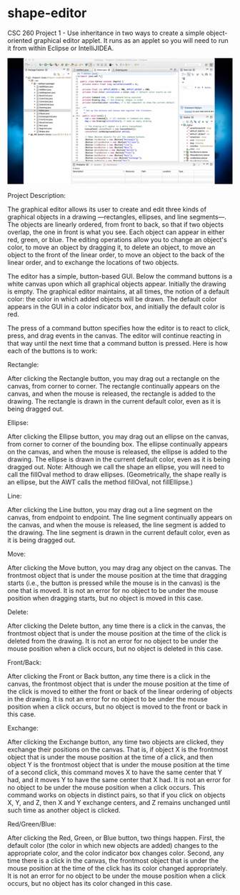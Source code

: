 # shape-editor
CSC 260 Project 1 - Use inheritance in two ways to create a simple object-oriented graphical editor applet.
It runs as an applet so you will need to run it from within Eclipse or IntelliJIDEA.

![](CSC-Project-1.gif)

Project Description:

The graphical editor allows its user to create and edit three kinds of graphical objects in a drawing —rectangles, ellipses, 
and line segments—. The objects are linearly ordered, from front to back, so that if two objects overlap, the one in front is 
what you see. Each object can appear in either red, green, or blue. The editing operations allow you to change an object's color, 
to move an object by dragging it, to delete an object, to move an object to the front of the linear order, to move an object to 
the back of the linear order, and to exchange the locations of two objects.

The editor has a simple, button-based GUI. Below the command buttons is a white canvas upon which all graphical objects appear. 
Initially the drawing is empty. The graphical editor maintains, at all times, the notion of a default color: the color in which 
added objects will be drawn. The default color appears in the GUI in a color indicator box, and initially the default color is red.

The press of a command button specifies how the editor is to react to click, press, and drag events in the canvas. The editor 
will continue reacting in that way until the next time that a command button is pressed. Here is how each of the buttons is to work:

Rectangle:

After clicking the Rectangle button, you may drag out a rectangle on the canvas, from corner to corner. The rectangle continually 
appears on the canvas, and when the mouse is released, the rectangle is added to the drawing. The rectangle is drawn in the current 
default color, even as it is being dragged out.

Ellipse:

After clicking the Ellipse button, you may drag out an ellipse on the canvas, from corner to corner of the bounding box. The ellipse 
continually appears on the canvas, and when the mouse is released, the ellipse is added to the drawing. The ellipse is drawn in the 
current default color, even as it is being dragged out.
Note: Although we call the shape an ellipse, you will need to call the fillOval method to draw ellipses. (Geometrically, the shape 
really is an ellipse, but the AWT calls the method fillOval, not fillEllipse.)

Line:

After clicking the Line button, you may drag out a line segment on the canvas, from endpoint to endpoint. The line segment continually 
appears on the canvas, and when the mouse is released, the line segment is added to the drawing. The line segment is drawn in the 
current default color, even as it is being dragged out.

Move:

After clicking the Move button, you may drag any object on the canvas. The frontmost object that is under the mouse position at the 
time that dragging starts (i.e., the button is pressed while the mouse is in the canvas) is the one that is moved. It is not an error 
for no object to be under the mouse position when dragging starts, but no object is moved in this case.

Delete:

After clicking the Delete button, any time there is a click in the canvas, the frontmost object that is under the mouse position at 
the time of the click is deleted from the drawing. It is not an error for no object to be under the mouse position when a click occurs, 
but no object is deleted in this case.

Front/Back:

After clicking the Front or Back button, any time there is a click in the canvas, the frontmost object that is under the mouse position 
at the time of the click is moved to either the front or back of the linear ordering of objects in the drawing. It is not an error for 
no object to be under the mouse position when a click occurs, but no object is moved to the front or back in this case.

Exchange:

After clicking the Exchange button, any time two objects are clicked, they exchange their positions on the canvas. That is, if object X 
is the frontmost object that is under the mouse position at the time of a click, and then object Y is the frontmost object that is under 
the mouse position at the time of a second click, this command moves X to have the same center that Y had, and it moves Y to have the 
same center that X had. It is not an error for no object to be under the mouse position when a click occurs. This command works on 
objects in distinct pairs, so that if you click on objects X, Y, and Z, then X and Y exchange centers, and Z remains unchanged until 
such time as another object is clicked.

Red/Green/Blue:

After clicking the Red, Green, or Blue button, two things happen. First, the default color (the color in which new objects are added) 
changes to the appropriate color, and the color indicator box changes color. Second, any time there is a click in the canvas, the 
frontmost object that is under the mouse position at the time of the click has its color changed appropriately. It is not an error for 
no object to be under the mouse position when a click occurs, but no object has its color changed in this case.


